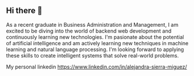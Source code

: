 ## Hi there 👋

As a recent graduate in Business Administration and Management, I am excited to be diving into the world of backend web development and continuously learning new technologies. I'm pasionate about the potential of artificial intelligence and am actively learning new techniques in machine learning and natural language processing. I'm looking forward to applying these skills to create intelligent systems that solve real-world problems.

My personal linkedin https://www.linkedin.com/in/alejandra-sierra-miguez/
